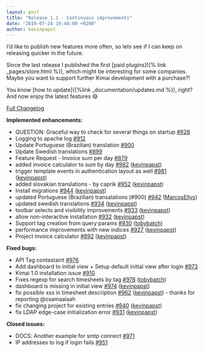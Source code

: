 ```yaml
---
layout: post
title: "Release 1.1 - Continuous improvements"
date: "2019-07-24 19:40:00 +0200"
author: kevinpapst
---
```


I'd like to publish new features more often, so lets see if I can keep on releasing quicker in the future.

Since the last release I published the first [paid plugins]({% link _pages/store.html %}), which might be interesting for some companies.
Maybe you want to support further Kimai development with a purchase?!

You know [how to update]({%link _documentation/updates.md %}), right? And now enjoy the latest features 😄

[Full Changelog](https://github.com/kevinpapst/kimai2/compare/1.0.1...1.1)

**Implemented enhancements:**

- QUESTION: Graceful way to check for several things on startup [\#928](https://github.com/kevinpapst/kimai2/issues/928)
- Logging to apache log [\#912](https://github.com/kevinpapst/kimai2/issues/912)
- Update Portuguese \(Brazilian\) translation [\#900](https://github.com/kevinpapst/kimai2/issues/900)
- Update Swedish translations [\#899](https://github.com/kevinpapst/kimai2/issues/899)
- Feature Request - Invoice sum per day [\#879](https://github.com/kevinpapst/kimai2/issues/879)
- added invoice calculator to sum by day [\#982](https://github.com/kevinpapst/kimai2/pull/982) ([kevinpapst](https://github.com/kevinpapst))
- trigger template events in authentication layout as well [\#981](https://github.com/kevinpapst/kimai2/pull/981) ([kevinpapst](https://github.com/kevinpapst))
- added slovakian translations - by caprik [\#952](https://github.com/kevinpapst/kimai2/pull/952) ([kevinpapst](https://github.com/kevinpapst))
- Install migrations [\#944](https://github.com/kevinpapst/kimai2/pull/944) ([kevinpapst](https://github.com/kevinpapst))
- updated Portuguese \(Brazilian\) transalations \(\#900\) [\#942](https://github.com/kevinpapst/kimai2/pull/942) ([MarcosEllys](https://github.com/MarcosEllys))
- updated swedish translations [\#934](https://github.com/kevinpapst/kimai2/pull/934) ([kevinpapst](https://github.com/kevinpapst))
- toolbar selects and visibility improvements [\#933](https://github.com/kevinpapst/kimai2/pull/933) ([kevinpapst](https://github.com/kevinpapst))
- allow non-interactive installation [\#932](https://github.com/kevinpapst/kimai2/pull/932) ([kevinpapst](https://github.com/kevinpapst))
- Support tag creation from query params [\#930](https://github.com/kevinpapst/kimai2/pull/930) ([tobybatch](https://github.com/tobybatch))
- performance improvements with new indices [\#927](https://github.com/kevinpapst/kimai2/pull/927) ([kevinpapst](https://github.com/kevinpapst))
- Project invoice calculator [\#892](https://github.com/kevinpapst/kimai2/pull/892) ([kevinpapst](https://github.com/kevinpapst))

**Fixed bugs:**

- API Tag contastaint [\#976](https://github.com/kevinpapst/kimai2/issues/976)
- Add dashboard to initial view + Setup default initial view after login [\#973](https://github.com/kevinpapst/kimai2/issues/973)
- Kimai 1.0 installation issue [\#910](https://github.com/kevinpapst/kimai2/issues/910)
- Fixes regexp for search timesheets by tag [\#978](https://github.com/kevinpapst/kimai2/pull/978) ([tobybatch](https://github.com/tobybatch))
- dashboard is missing in initial view [\#974](https://github.com/kevinpapst/kimai2/pull/974) ([kevinpapst](https://github.com/kevinpapst))
- fix possible xss in timesheet description [\#962](https://github.com/kevinpapst/kimai2/pull/962) ([kevinpapst](https://github.com/kevinpapst)) - thanks for reporting @osamaalaah
- fix changing project for existing entries [\#940](https://github.com/kevinpapst/kimai2/pull/940) ([kevinpapst](https://github.com/kevinpapst))
- fix LDAP edge-case initialization error [\#931](https://github.com/kevinpapst/kimai2/pull/931) ([kevinpapst](https://github.com/kevinpapst))

**Closed issues:**

- DOCS: Another example for smtp connect [\#971](https://github.com/kevinpapst/kimai2/issues/971)
- IP addresses to log if login fails [\#951](https://github.com/kevinpapst/kimai2/issues/951)
